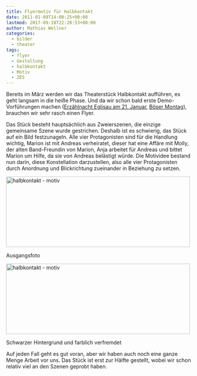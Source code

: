 ```yaml
---
title: Flyermotiv für Halbkontakt
date: 2011-01-09T14:00:25+00:00
lastmod: 2017-09-18T22:28:53+00:00
author: Mathias Wellner
categories:
  - bilder
  - theater
tags:
  - flyer
  - Gestaltung
  - halbkontakt
  - Motiv
  - ZES
---
```

Bereits im März werden wir das Theaterstück Halbkontakt aufführen, es geht langsam in die heiße Phase. Und da wir schon bald erste Demo-Vorführungen machen ([Erzählnacht Eglisau am 21. Januar](http://www.nordagenda.ch/Erzaehlnacht-Eglisau-nordagenda-44070-21.01.2011-2011.html), [Böser Montag](http://www.boesermontag.ch/)), brauchen wir sehr rasch einen Flyer. 

Das Stück besteht hauptsächlich aus Zweierszenen, die einzige gemeinsame Szene wurde gestrichen. Deshalb ist es schwierig, das Stück auf ein Bild festzunageln. Alle vier Protagonisten sind für die Handlung wichtig, Marion ist mit Andreas verheiratet, dieser hat eine Affäre mit Molly, der alten Band-Freundin von Marion, Anja arbeitet für Andreas und bittet Marion um Hilfe, da sie von Andreas belästigt würde. Die Motividee bestand nun darin, diese Konstellation darzustellen, also alle vier Protagonisten durch Anordnung und Blickrichtung zueinander in Beziehung zu setzen. 

<div style="width: 510px" class="wp-caption aligncenter">
  <a href="http://www.flickr.com/photos/mwellner/5338913596/" title="halbkontakt - motiv by mwellner, on Flickr"><img src="http://farm6.static.flickr.com/5086/5338913596_ec0e3243c8.jpg" width="500" height="191" alt="halbkontakt - motiv" /></a>
  
  <p class="wp-caption-text">
    Ausgangsfoto<br />
  </p>
</div>

<div style="width: 510px" class="wp-caption aligncenter">
  <a href="http://www.flickr.com/photos/mwellner/5338913544/" title="halbkontakt - motiv by mwellner, on Flickr"><img src="http://farm6.static.flickr.com/5168/5338913544_f6f2c76442.jpg" width="500" height="191" alt="halbkontakt - motiv" /></a>
  
  <p class="wp-caption-text">
    Schwarzer Hintergrund und farblich verfremdet<br />
  </p>
</div>

Auf jeden Fall geht es gut voran, aber wir haben auch noch eine ganze Menge Arbeit vor uns. Das Stück ist erst zur Hälfte gestellt, wobei wir schon relativ viel an den Szenen geprobt haben.